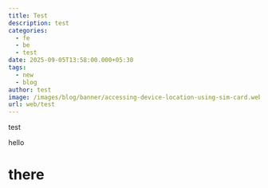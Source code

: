 ```yaml
---
title: Test
description: test
categories:
  - fe
  - be
  - test
date: 2025-09-05T13:58:00.000+05:30
tags:
  - new
  - blog
author: test
image: /images/blog/banner/accessing-device-location-using-sim-card.webp
url: web/test
---
```

test

hello

# there
